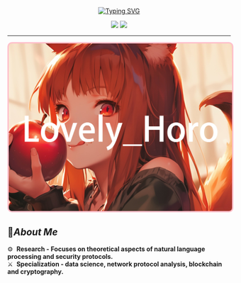 <div align="center"> 

[![Typing SVG](https://readme-typing-svg.demolab.com?font=Anta&size=35&pause=1000&color=F77C48&center=true&vCenter=true&random=false&width=435&lines=Welcome+to+my+NEW+World)](https://git.io/typing-svg)
</div>

<div align="center">
  
  <img src="https://github-readme-stats.vercel.app/api?username=SaaRaaS-1300&show_icons=true&theme=gruvbox" height="200">
  <img src="https://github-readme-stats.vercel.app/api/top-langs/?username=SaaRaaS-1300" height="200">
</div>

---

<div align="center">
  <img src="img/img-1.jpg" width="845" style="background-color: pink; padding: 3px; border-radius: 10px;">
</div>

## 🌠***About Me***

⚙️ &nbsp;**Research - Focuses on theoretical aspects of natural language processing and security protocols.** \
⚔️ &nbsp;**Specialization - data science, network protocol analysis, blockchain and cryptography.**
